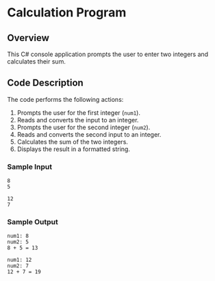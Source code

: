 # Calculation Program

## Overview
This C# console application prompts the user to enter two integers and calculates their sum.

## Code Description
The code performs the following actions:
1. Prompts the user for the first integer (`num1`).
2. Reads and converts the input to an integer.
3. Prompts the user for the second integer (`num2`).
4. Reads and converts the second input to an integer.
5. Calculates the sum of the two integers.
6. Displays the result in a formatted string.

### Sample Input
```
8
5
```
```
12
7
```

### Sample Output
```
num1: 8
num2: 5
8 + 5 = 13
```
```
num1: 12
num2: 7
12 + 7 = 19
```

